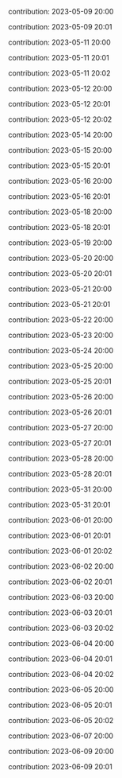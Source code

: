 contribution: 2023-05-09 20:00

contribution: 2023-05-09 20:01

contribution: 2023-05-11 20:00

contribution: 2023-05-11 20:01

contribution: 2023-05-11 20:02

contribution: 2023-05-12 20:00

contribution: 2023-05-12 20:01

contribution: 2023-05-12 20:02

contribution: 2023-05-14 20:00

contribution: 2023-05-15 20:00

contribution: 2023-05-15 20:01

contribution: 2023-05-16 20:00

contribution: 2023-05-16 20:01

contribution: 2023-05-18 20:00

contribution: 2023-05-18 20:01

contribution: 2023-05-19 20:00

contribution: 2023-05-20 20:00

contribution: 2023-05-20 20:01

contribution: 2023-05-21 20:00

contribution: 2023-05-21 20:01

contribution: 2023-05-22 20:00

contribution: 2023-05-23 20:00

contribution: 2023-05-24 20:00

contribution: 2023-05-25 20:00

contribution: 2023-05-25 20:01

contribution: 2023-05-26 20:00

contribution: 2023-05-26 20:01

contribution: 2023-05-27 20:00

contribution: 2023-05-27 20:01

contribution: 2023-05-28 20:00

contribution: 2023-05-28 20:01

contribution: 2023-05-31 20:00

contribution: 2023-05-31 20:01

contribution: 2023-06-01 20:00

contribution: 2023-06-01 20:01

contribution: 2023-06-01 20:02

contribution: 2023-06-02 20:00

contribution: 2023-06-02 20:01

contribution: 2023-06-03 20:00

contribution: 2023-06-03 20:01

contribution: 2023-06-03 20:02

contribution: 2023-06-04 20:00

contribution: 2023-06-04 20:01

contribution: 2023-06-04 20:02

contribution: 2023-06-05 20:00

contribution: 2023-06-05 20:01

contribution: 2023-06-05 20:02

contribution: 2023-06-07 20:00

contribution: 2023-06-09 20:00

contribution: 2023-06-09 20:01

